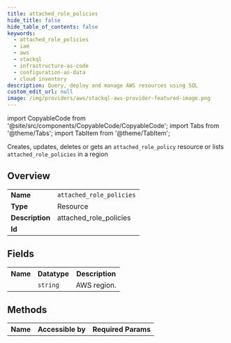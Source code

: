 ```yaml
---
title: attached_role_policies
hide_title: false
hide_table_of_contents: false
keywords:
  - attached_role_policies
  - iam
  - aws
  - stackql
  - infrastructure-as-code
  - configuration-as-data
  - cloud inventory
description: Query, deploy and manage AWS resources using SQL
custom_edit_url: null
image: /img/providers/aws/stackql-aws-provider-featured-image.png
---
```


import CopyableCode from '@site/src/components/CopyableCode/CopyableCode';
import Tabs from '@theme/Tabs';
import TabItem from '@theme/TabItem';

Creates, updates, deletes or gets an <code>attached_role_policy</code> resource or lists <code>attached_role_policies</code> in a region

## Overview
<table><tbody>
<tr><td><b>Name</b></td><td><code>attached_role_policies</code></td></tr>
<tr><td><b>Type</b></td><td>Resource</td></tr>
<tr><td><b>Description</b></td><td>attached_role_policies</td></tr>
<tr><td><b>Id</b></td><td><CopyableCode code="aws.iam.attached_role_policies" /></td></tr>
</tbody></table>

## Fields
<table><tbody><tr><th>Name</th><th>Datatype</th><th>Description</th></tr><tr><td><CopyableCode code="region" /></td><td><code>string</code></td><td>AWS region.</td></tr>
</tbody></table>

## Methods

<table><tbody>
  <tr>
    <th>Name</th>
    <th>Accessible by</th>
    <th>Required Params</th>
  </tr>
</tbody></table>






